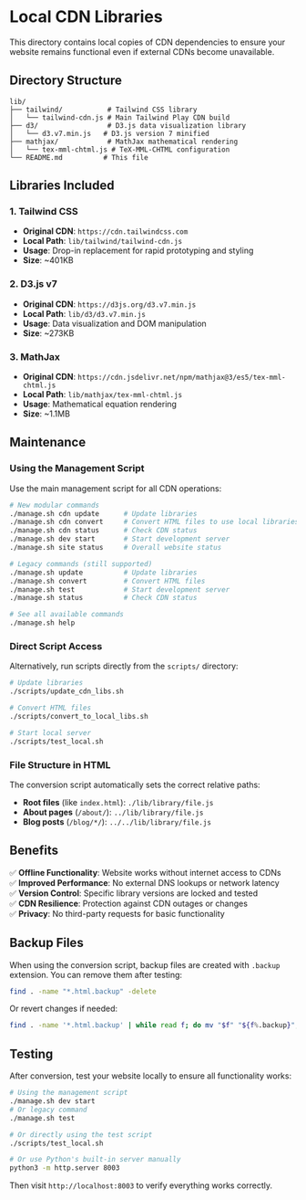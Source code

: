 # Local CDN Libraries

This directory contains local copies of CDN dependencies to ensure your website remains functional even if external CDNs become unavailable.

## Directory Structure

```
lib/
├── tailwind/           # Tailwind CSS library
│   └── tailwind-cdn.js # Main Tailwind Play CDN build
├── d3/                 # D3.js data visualization library
│   └── d3.v7.min.js   # D3.js version 7 minified
├── mathjax/            # MathJax mathematical rendering
│   └── tex-mml-chtml.js # TeX-MML-CHTML configuration
└── README.md          # This file
```

## Libraries Included

### 1. Tailwind CSS
- **Original CDN**: `https://cdn.tailwindcss.com`
- **Local Path**: `lib/tailwind/tailwind-cdn.js`
- **Usage**: Drop-in replacement for rapid prototyping and styling
- **Size**: ~401KB

### 2. D3.js v7
- **Original CDN**: `https://d3js.org/d3.v7.min.js`
- **Local Path**: `lib/d3/d3.v7.min.js`
- **Usage**: Data visualization and DOM manipulation
- **Size**: ~273KB

### 3. MathJax
- **Original CDN**: `https://cdn.jsdelivr.net/npm/mathjax@3/es5/tex-mml-chtml.js`
- **Local Path**: `lib/mathjax/tex-mml-chtml.js`
- **Usage**: Mathematical equation rendering
- **Size**: ~1.1MB

## Maintenance

### Using the Management Script

Use the main management script for all CDN operations:

```bash
# New modular commands
./manage.sh cdn update      # Update libraries
./manage.sh cdn convert     # Convert HTML files to use local libraries
./manage.sh cdn status      # Check CDN status
./manage.sh dev start       # Start development server
./manage.sh site status     # Overall website status

# Legacy commands (still supported)
./manage.sh update          # Update libraries
./manage.sh convert         # Convert HTML files
./manage.sh test            # Start development server
./manage.sh status          # Check CDN status

# See all available commands
./manage.sh help
```

### Direct Script Access

Alternatively, run scripts directly from the `scripts/` directory:

```bash
# Update libraries
./scripts/update_cdn_libs.sh

# Convert HTML files
./scripts/convert_to_local_libs.sh

# Start local server
./scripts/test_local.sh
```

### File Structure in HTML

The conversion script automatically sets the correct relative paths:

- **Root files** (like `index.html`): `./lib/library/file.js`
- **About pages** (`/about/`): `../lib/library/file.js`  
- **Blog posts** (`/blog/*/`): `../../lib/library/file.js`

## Benefits

✅ **Offline Functionality**: Website works without internet access to CDNs  
✅ **Improved Performance**: No external DNS lookups or network latency  
✅ **Version Control**: Specific library versions are locked and tested  
✅ **CDN Resilience**: Protection against CDN outages or changes  
✅ **Privacy**: No third-party requests for basic functionality  

## Backup Files

When using the conversion script, backup files are created with `.backup` extension. You can remove them after testing:

```bash
find . -name "*.html.backup" -delete
```

Or revert changes if needed:

```bash
find . -name '*.html.backup' | while read f; do mv "$f" "${f%.backup}"; done
```

## Testing

After conversion, test your website locally to ensure all functionality works:

```bash
# Using the management script
./manage.sh dev start
# Or legacy command
./manage.sh test

# Or directly using the test script
./scripts/test_local.sh

# Or use Python's built-in server manually
python3 -m http.server 8003
```

Then visit `http://localhost:8003` to verify everything works correctly.
